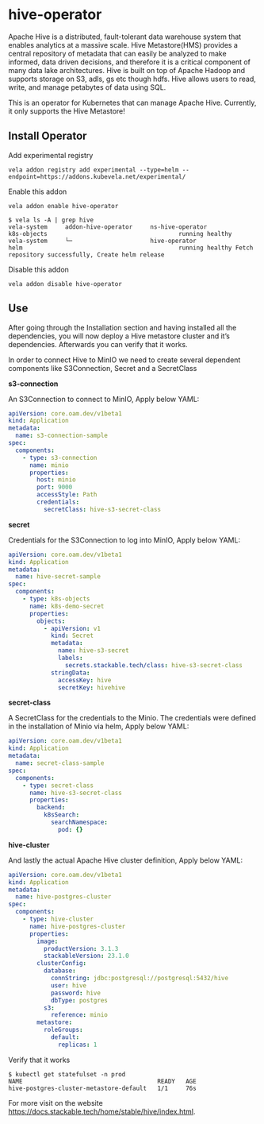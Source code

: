 # hive-operator

Apache Hive is a distributed, fault-tolerant data warehouse system that enables analytics at a massive scale. Hive Metastore(HMS) provides a central repository of metadata that can easily be analyzed to make informed, data driven decisions, and therefore it is a critical component of many data lake architectures. Hive is built on top of Apache Hadoop and supports storage on S3, adls, gs etc though hdfs. Hive allows users to read, write, and manage petabytes of data using SQL.

This is an operator for Kubernetes that can manage Apache Hive. Currently, it only supports the Hive Metastore!

## Install Operator

Add experimental registry
```
vela addon registry add experimental --type=helm --endpoint=https://addons.kubevela.net/experimental/
```

Enable this addon
```
vela addon enable hive-operator
```

```shell
$ vela ls -A | grep hive
vela-system     addon-hive-operator     ns-hive-operator                        k8s-objects                                     running healthy
vela-system     └─                      hive-operator                           helm                                            running healthy Fetch repository successfully, Create helm release
```

Disable this addon
```
vela addon disable hive-operator
```

## Use

After going through the Installation section and having installed all the dependencies, you will now deploy a Hive metastore cluster and it’s dependencies. Afterwards you can verify that it works.

In order to connect Hive to MinIO we need to create several dependent components like S3Connection, Secret and a SecretClass

**s3-connection**

An S3Connection to connect to MinIO, Apply below YAML:

```yaml
apiVersion: core.oam.dev/v1beta1
kind: Application
metadata:
  name: s3-connection-sample
spec:
  components:
    - type: s3-connection
      name: minio
      properties:
        host: minio
        port: 9000
        accessStyle: Path
        credentials:
          secretClass: hive-s3-secret-class
```

**secret**

Credentials for the S3Connection to log into MinIO, Apply below YAML:

```yaml
apiVersion: core.oam.dev/v1beta1
kind: Application
metadata:
  name: hive-secret-sample
spec:
  components:
    - type: k8s-objects
      name: k8s-demo-secret
      properties:
        objects:
          - apiVersion: v1
            kind: Secret
            metadata:
              name: hive-s3-secret
              labels:
                secrets.stackable.tech/class: hive-s3-secret-class
            stringData:
              accessKey: hive
              secretKey: hivehive
```

**secret-class**

A SecretClass for the credentials to the Minio. The credentials were defined in the installation of Minio via helm, Apply below YAML:

```yaml
apiVersion: core.oam.dev/v1beta1
kind: Application
metadata:
  name: secret-class-sample
spec:
  components:
    - type: secret-class
      name: hive-s3-secret-class
      properties:
        backend:
          k8sSearch:
            searchNamespace:
              pod: {}
```

**hive-cluster**

And lastly the actual Apache Hive cluster definition, Apply below YAML:

```yaml
apiVersion: core.oam.dev/v1beta1
kind: Application
metadata:
  name: hive-postgres-cluster
spec:
  components:
    - type: hive-cluster
      name: hive-postgres-cluster
      properties:
        image:
          productVersion: 3.1.3
          stackableVersion: 23.1.0
        clusterConfig:
          database:
            connString: jdbc:postgresql://postgresql:5432/hive
            user: hive
            password: hive
            dbType: postgres
          s3:
            reference: minio
        metastore:
          roleGroups:
            default:
              replicas: 1
```

Verify that it works

```shell
$ kubectl get statefulset -n prod
NAME                                      READY   AGE
hive-postgres-cluster-metastore-default   1/1     76s
```

For more visit on the website https://docs.stackable.tech/home/stable/hive/index.html.
